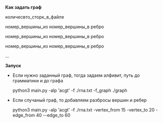 **Как задать граф**

количесвто_сторк_в_файле

номер_вершины_из номер_вершины_в ребро

номер_вершины_из номер_вершины_в ребро

номер_вершины_из номер_вершины_в ребро

...


**Запуск**
- Если нужно заданный граф, тогда задаем алфивит, путь до грамматики и до графа

  python3 main.py -alp 'acgt' -f ./rna.txt  -f_graph ./graph
- Если случаный граф, то добавляем разбросы вершин и ребер

  python3 main.py -alp 'acgt' -f ./rna.txt  -vertex_from 15 -vertex_to 20 -edge_from 40 --edge_to 60